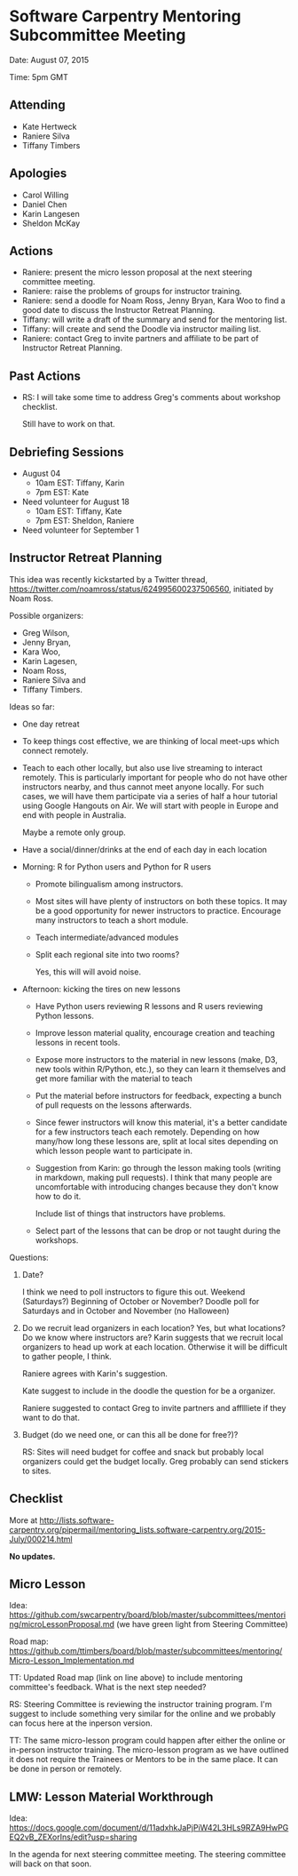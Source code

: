 # Software Carpentry Mentoring Subcommittee Meeting

Date: August 07, 2015

Time: 5pm GMT

## Attending

-   Kate Hertweck
-   Raniere Silva
-   Tiffany Timbers

## Apologies

-   Carol Willing
-   Daniel Chen
-   Karin Langesen
-   Sheldon McKay

## Actions

-   Raniere: present the micro lesson proposal at the next steering committee meeting.
-   Raniere: raise the problems of groups for instructor training.
-   Raniere: send a doodle for Noam Ross, Jenny Bryan, Kara Woo to find a good date to discuss the Instructor Retreat Planning.
-   Tiffany: will write a draft of the summary and send for the mentoring list.
-   Tiffany: will create and send the Doodle via instructor mailing list.
-   Raniere: contact Greg to invite partners and affiliate to be part of Instructor Retreat Planning.

## Past Actions

-   RS: I will take some time to address Greg's comments about workshop checklist.

    Still have to work on that.

## Debriefing Sessions

-   August 04
    -   10am EST: Tiffany, Karin
    -   7pm EST: Kate
-   Need volunteer for August 18
    -   10am EST: Tiffany, Kate
    -   7pm EST: Sheldon, Raniere
-   Need volunteer for September 1

## Instructor Retreat Planning

This idea was recently kickstarted by a Twitter thread, https://twitter.com/noamross/status/624995600237506560, initiated by Noam Ross.

Possible organizers:

-   Greg Wilson,
-   Jenny Bryan,
-   Kara Woo,
-   Karin Lagesen,
-   Noam Ross,
-   Raniere Silva and
-   Tiffany Timbers.

Ideas so far:

-   One day retreat
-   To keep things cost effective, we are thinking of local meet-ups which connect remotely.
-   Teach to each other locally, but also use live streaming to interact remotely. This is particularly important for people who do not have other instructors nearby, and thus cannot meet anyone locally. For such cases, we will have them participate via a series of half a hour tutorial using Google Hangouts on Air. We will start with people in Europe and end with people in Australia.

    Maybe a remote only group.

-   Have a social/dinner/drinks at the end of each day in each location
-   Morning: R for Python users and Python for R users
    -   Promote bilingualism among instructors.
    -   Most sites will have plenty of instructors on both these topics.  It may be a good opportunity for newer instructors to practice.  Encourage many instructors to teach a short module.
    -   Teach intermediate/advanced modules
    -   Split each regional site into two rooms?

        Yes, this will will avoid noise.

-   Afternoon: kicking the tires on new lessons
    -   Have Python users reviewing R lessons and R users reviewing Python lessons. 
    -   Improve lesson material quality, encourage creation and teaching lessons in recent tools.
    -   Expose more instructors to the material in new lessons (make, D3, new tools within R/Python, etc.), so they can learn it themselves and get more familiar with the material to teach
    -   Put the material before instructors for feedback, expecting a bunch of pull requests on the lessons afterwards.
    -   Since fewer instructors will know this material, it's a better candidate for a few instructors teach each remotely.  Depending on how many/how long these lessons are, split at local sites depending on which lesson people want to participate in.
    -   Suggestion from Karin: go through the lesson making tools (writing in markdown, making pull requests). I think that many people are uncomfortable with introducing changes because they don't know how to do it.

        Include list of things that instructors have problems.
    -   Select part of the lessons that can be drop or not taught during the workshops.

Questions:

1.  Date?

    I think we need to poll instructors to figure this out.
    Weekend (Saturdays?) Beginning of October or November?
    Doodle poll for Saturdays and in October and November (no Halloween)

2.  Do we recruit lead organizers in each location?
    Yes, but what locations?
    Do we know where instructors are?
    Karin suggests that we recruit local organizers to head up work at each location.
    Otherwise it will be difficult to gather people, I think.

    Raniere agrees with Karin's suggestion.

    Kate suggest to include in the doodle the question for be a organizer.

    Raniere suggested to contact Greg to invite partners and affllliete if they want to do that.

3.  Budget (do we need one, or can this all be done for free?)?

    RS: Sites will need budget for coffee and snack but probably local organizers could get the budget locally. Greg probably can send stickers to sites.

## Checklist

More at http://lists.software-carpentry.org/pipermail/mentoring_lists.software-carpentry.org/2015-July/000214.html

**No updates.**

## Micro Lesson

Idea: https://github.com/swcarpentry/board/blob/master/subcommittees/mentoring/microLessonProposal.md (we have green light from Steering Committee)

Road map: https://github.com/ttimbers/board/blob/master/subcommittees/mentoring/Micro-Lesson_Implementation.md

TT: Updated Road map (link on line above) to include mentoring committee's feedback. What is the next step needed?

RS: Steering Committee is reviewing the instructor training program. I'm suggest to include something very similar for the online and we probably can focus here at the inperson version.

TT: The same micro-lesson program could happen after either the online or in-person instructor training. The micro-lesson program as we have outlined it does not require the Trainees or Mentors to be in the same place. It can be done in person or remotely.

## LMW: Lesson Material Workthrough

Idea: https://docs.google.com/document/d/11adxhkJaPjPiW42L3HLs9RZA9HwPGEQ2vB_ZEXorIns/edit?usp=sharing

In the agenda for next steering committee meeting. The steering committee will back on that soon.
